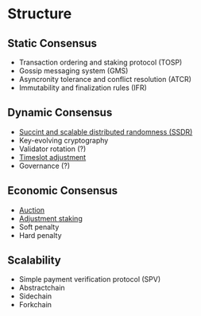 # Structure

## Static Consensus
- Transaction ordering and staking protocol (TOSP)
- Gossip messaging system (GMS)
- Asyncronity tolerance and conflict resolution (ATCR)
- Immutability and finalization rules (IFR)

## Dynamic Consensus
- [Succint and scalable distributed randomness (SSDR)](random.md)
- Key-evolving cryptography
- Validator rotation (?)
- [Timeslot adjustment](timeslot_adjustment.md)
- Governance (?)

## Economic Consensus
- [Auction](auction.md)
- [Adjustment staking](adjustment_staking.md)
- Soft penalty
- Hard penalty

## Scalability
- Simple payment verification protocol (SPV)
- Abstractchain
- Sidechain
- Forkchain
